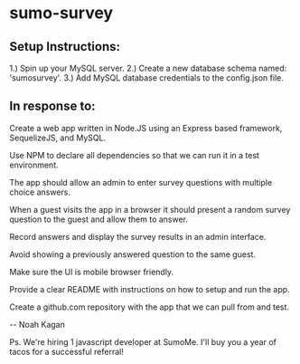 # sumo-survey

Setup Instructions:
-----

1.) Spin up your MySQL server. 
2.) Create a new database schema named: 'sumosurvey'.
3.) Add MySQL database credentials to the config.json file.


In response to:
-----

Create a web app written in Node.JS using an Express based framework, SequelizeJS, and MySQL.

Use NPM to declare all dependencies so that we can run it in a test environment.

The app should allow an admin to enter survey questions with multiple choice answers.

When a guest visits the app in a browser it should present a random survey question to the guest and allow them to answer.

Record answers and display the survey results in an admin interface.

Avoid showing a previously answered question to the same guest.

Make sure the UI is mobile browser friendly.

Provide a clear README with instructions on how to setup and run the app.

Create a github.com repository with the app that we can pull from and test.


-- 
Noah Kagan

Ps. We're hiring 1 javascript developer at SumoMe. I'll buy you a year of tacos for a successful referral!